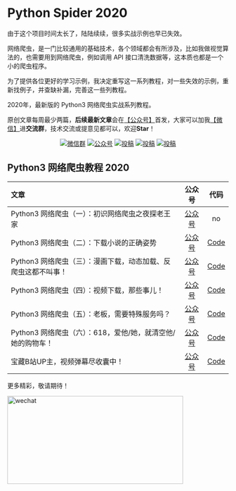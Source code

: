 # Python Spider 2020

由于这个项目时间太长了，陆陆续续，很多实战示例也早已失效。

网络爬虫，是一门比较通用的基础技术，各个领域都会有所涉及，比如我做视觉算法的，也需要用到网络爬虫，例如调用 API 接口清洗数据等，这本质也都是一个小的爬虫程序。

为了提供各位更好的学习示例，我决定重写这一系列教程，对一些失效的示例，重新找例子，并查缺补漏，完善这一些列教程。

2020年，最新版的 Python3 网络爬虫实战系列教程。

原创文章每周最少两篇，**后续最新文章**会在[【公众号】](#公众号)首发，大家可以加我[【微信】](#微信)进**交流群**，技术交流或提意见都可以，欢迎**Star**！

<p align="center">
  <a href="#微信" target="_blank"><img src="https://img.shields.io/badge/weChat-微信群-blue.svg" alt="微信群"></a>
  <a href="#公众号" target="_blank"><img src="https://img.shields.io/badge/%E5%85%AC%E4%BC%97%E5%8F%B7-Jack%20Cui-lightgrey.svg" alt="公众号"></a>
  <a href="https://blog.csdn.net/c406495762" target="_blank"><img src="https://img.shields.io/badge/csdn-CSDN-red.svg" alt="投稿"></a>
  <a href="https://www.zhihu.com/people/Jack--Cui" target="_blank"><img src="https://img.shields.io/badge/zhihu-知乎-informational" alt="投稿"></a>
  <a href="https://juejin.im/user/5ea2ca74e51d4546b50d5f9f" target="_blank"><img src="https://img.shields.io/badge/juejin-掘金-blue.svg" alt="投稿"></a>
</p>

## Python3 网络爬虫教程 2020
|   文章   |  公众号  |    代码    |
| :------  | :--------: | :--------: |
| Python3 网络爬虫（一）：初识网络爬虫之夜探老王家 | [公众号](https://mp.weixin.qq.com/s/1rcq9RQYuAuHFg1w1j8HXg "Python3 网络爬虫（一）") | no |
| Python3 网络爬虫（二）：下载小说的正确姿势 | [公众号](https://mp.weixin.qq.com/s/5e2_r0QXUISVp9GdDsqbzg "Python3 网络爬虫（二）") | [Code](https://github.com/Jack-Cherish/python-spider/tree/master/2020/xbqg "Python3 网络爬虫（二）") |
| Python3 网络爬虫（三）：漫画下载，动态加载、反爬虫这都不叫事！| [公众号](https://mp.weixin.qq.com/s/wyS-OP04K3Vs9arSelRlyA "Python3网络爬虫（三）") | [Code](https://github.com/Jack-Cherish/python-spider/tree/master/2020/dmzj "Python3 网络爬虫（三）") |
| Python3 网络爬虫（四）：视频下载，那些事儿！| [公众号](https://mp.weixin.qq.com/s/_geNA6Dwo4kx25X7trJzlg "Python3 网络爬虫（四）") | [Code](https://github.com/Jack-Cherish/python-spider/tree/master/2020/zycjw "Python3 网络爬虫（四）") |
| Python3 网络爬虫（五）：老板，需要特殊服务吗？| [公众号](https://mp.weixin.qq.com/s/PPTSnIHV71b-wB3oRiYnIA "Python3 网络爬虫（五）") | [Code](https://github.com/Jack-Cherish/python-spider/tree/master/2020/api "Python3 网络爬虫（五）") |
| Python3 网络爬虫（六）：618，爱他/她，就清空他/她的购物车！| [公众号](https://mp.weixin.qq.com/s/lXXDfzyLVrf3f-aqJN1C3A "Python3 网络爬虫（六）") | [Code](https://github.com/Jack-Cherish/python-spider/tree/master/2020/taobao "Python3 网络爬虫（六）") |
| 宝藏B站UP主，视频弹幕尽收囊中！| [公众号](https://mp.weixin.qq.com/s/aWratg1j9RBAjIghoY66yQ "宝藏B站UP主，视频弹幕尽收囊中!") | [Code](https://github.com/Jack-Cherish/python-spider/tree/master/2020/bilibili "宝藏B站UP主，视频弹幕尽收囊中!") |

更多精彩，敬请期待！

<a name="微信"></a>  <a name="公众号"></a>

<img src="https://ftp.bmp.ovh/imgs/2020/07/112254f0199e3d4f.jpg" alt="wechat" width="400" height="200" align="bottom" />
